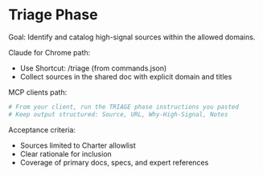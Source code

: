 # Triage Phase

Goal: Identify and catalog high-signal sources within the allowed domains.

Claude for Chrome path:
- Use Shortcut: /triage (from commands.json)
- Collect sources in the shared doc with explicit domain and titles

MCP clients path:
```bash
# From your client, run the TRIAGE phase instructions you pasted
# Keep output structured: Source, URL, Why-High-Signal, Notes
```

Acceptance criteria:
- Sources limited to Charter allowlist
- Clear rationale for inclusion
- Coverage of primary docs, specs, and expert references
